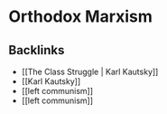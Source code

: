 # Orthodox Marxism



## Backlinks

-   [[The Class Struggle | Karl Kautsky]]
-   [[Karl Kautsky]]
-   [[left communism]]
-   [[left communism]]
